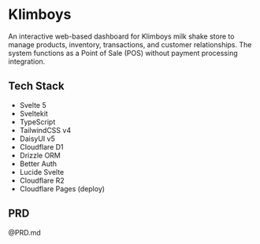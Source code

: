 # Klimboys

An interactive web-based dashboard for Klimboys milk shake store to manage products, inventory, transactions, and customer relationships. The system functions as a Point of Sale (POS) without payment processing integration.

## Tech Stack

- Svelte 5
- Sveltekit
- TypeScript
- TailwindCSS v4
- DaisyUI v5
- Cloudflare D1
- Drizzle ORM
- Better Auth
- Lucide Svelte
- Cloudflare R2
- Cloudflare Pages (deploy)

## PRD

@PRD.md
